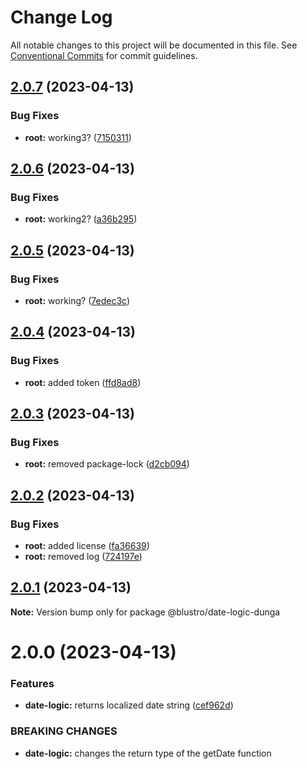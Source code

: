 # Change Log

All notable changes to this project will be documented in this file.
See [Conventional Commits](https://conventionalcommits.org) for commit guidelines.

## [2.0.7](https://npm.pkg.github.com/blustro/monorepo/compare/@blustro/date-logic-dunga@2.0.6...@blustro/date-logic-dunga@2.0.7) (2023-04-13)


### Bug Fixes

* **root:** working3? ([7150311](https://npm.pkg.github.com/blustro/monorepo/commit/7150311746b161706adc96f87d79b0b168258d51))





## [2.0.6](https://npm.pkg.github.com/blustro/monorepo/compare/@blustro/date-logic-dunga@2.0.5...@blustro/date-logic-dunga@2.0.6) (2023-04-13)


### Bug Fixes

* **root:** working2? ([a36b295](https://npm.pkg.github.com/blustro/monorepo/commit/a36b2955be93be12ba26d1cbad913e755021a382))





## [2.0.5](https://npm.pkg.github.com/blustro/monorepo/compare/@blustro/date-logic-dunga@2.0.4...@blustro/date-logic-dunga@2.0.5) (2023-04-13)


### Bug Fixes

* **root:** working? ([7edec3c](https://npm.pkg.github.com/blustro/monorepo/commit/7edec3c632421fcd30f5f05e6acaaf62b8c91b0c))





## [2.0.4](https://npm.pkg.github.com/blustro/monorepo/compare/@blustro/date-logic-dunga@2.0.3...@blustro/date-logic-dunga@2.0.4) (2023-04-13)


### Bug Fixes

* **root:** added token ([ffd8ad8](https://npm.pkg.github.com/blustro/monorepo/commit/ffd8ad8689a719cc504378b8d2fb153f4c9431cc))





## [2.0.3](https://npm.pkg.github.com/blustro/monorepo/compare/@blustro/date-logic-dunga@2.0.2...@blustro/date-logic-dunga@2.0.3) (2023-04-13)


### Bug Fixes

* **root:** removed package-lock ([d2cb094](https://npm.pkg.github.com/blustro/monorepo/commit/d2cb09465b9b3a3f7a77a38a88868e99a58134f5))





## [2.0.2](https://npm.pkg.github.com/blustro/monorepo/compare/@blustro/date-logic-dunga@2.0.1...@blustro/date-logic-dunga@2.0.2) (2023-04-13)


### Bug Fixes

* **root:** added license ([fa36639](https://npm.pkg.github.com/blustro/monorepo/commit/fa366391aa34a4d934f27b4fd7b0433a9905007f))
* **root:** removed log ([724197e](https://npm.pkg.github.com/blustro/monorepo/commit/724197e422c44e618a80539da5e25473358c1e83))





## [2.0.1](https://npm.pkg.github.com/blustro/monorepo/compare/@blustro/date-logic-dunga@2.0.0...@blustro/date-logic-dunga@2.0.1) (2023-04-13)

**Note:** Version bump only for package @blustro/date-logic-dunga





# 2.0.0 (2023-04-13)


### Features

* **date-logic:** returns localized date string ([cef962d](https://npm.pkg.github.com/blustro/monorepo/commit/cef962db57e1ec60273248c010ad130a0673612c))


### BREAKING CHANGES

* **date-logic:** changes the return type of the getDate function
